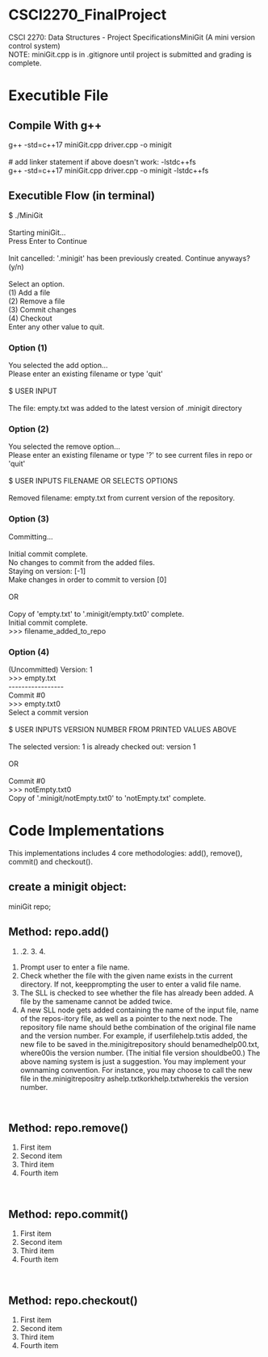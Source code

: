 # CSCI2270_FinalProject
CSCI 2270: Data Structures - Project SpecificationsMiniGit (A mini version control system) <br/>
NOTE: miniGit.cpp is in .gitignore until project is submitted and grading is complete. 

# Executible File
## Compile With g++
  g++ -std=c++17 miniGit.cpp driver.cpp -o minigit                                    <br/>
                                                                                      <br/>
  \# add linker statement if above doesn't work: -lstdc++fs                           <br/>
  g++ -std=c++17 miniGit.cpp driver.cpp -o minigit -lstdc++fs                         <br/>
## Executible Flow (in terminal)
$  ./MiniGit                                                                          <br/>
                                                                                      <br/>
Starting miniGit...                                                                   <br/>
Press Enter to Continue                                                               <br/>
                                                                                      <br/>
Init cancelled: '.minigit' has been previously created. Continue anyways? (y/n)       <br/>
                                                                                      <br/>
Select an option.                                                                     <br/>
(1)   Add a file                                                                      <br/>
(2)   Remove a file                                                                   <br/>
(3)   Commit changes                                                                  <br/>
(4)   Checkout                                                                        <br/>
Enter any other value to quit.                                                        <br/>
  
### Option (1)
You selected the add option...                                                        <br/>
Please enter an existing filename or type 'quit'                                      <br/>
                                                                                      <br/>
$ USER INPUT                                                                          <br/>
                                                                                      <br/>
The file: empty.txt was added to the latest version of .minigit directory             <br/>


### Option (2)
You selected the remove option...                                                     <br/> 
Please enter an existing filename or type '?' to see current files in repo or 'quit'  <br/>
                                                                                      <br/>
$ USER INPUTS FILENAME OR SELECTS OPTIONS                                             <br/>
                                                                                      <br/>
Removed filename: empty.txt from current version of the repository.                   <br/>



### Option (3)
Committing...                                                                         <br/>
                                                                                      <br/>
Initial commit complete.                                                              <br/>
No changes to commit from the added files.                                            <br/>
Staying on version: [-1]                                                              <br/>
Make changes in order to commit to version [0]                                        <br/>
                                                                                      <br/>
OR                                                                                    <br/>
                                                                                      <br/>
Copy of 'empty.txt' to '.minigit/empty.txt0' complete.                                <br/>
Initial commit complete.                                                              <br/>
 \>>> filename_added_to_repo                                                           <br/>

### Option (4)
(Uncommitted) Version: 1                                                              <br/>
 \>>> empty.txt                                                                        <br/>
-----------------                                                                     <br/>
Commit #0                                                                             <br/>
 \>>> empty.txt0                                                                       <br/>
Select a commit version                                                               <br/>
                                                                                      <br/>
$ USER INPUTS VERSION NUMBER FROM PRINTED VALUES ABOVE                                <br/>
                                                                                      <br/>
The selected version: 1 is already checked out: version 1                             <br/>
                                                                                      <br/>
OR                                                                                    <br/>
                                                                                      <br/>
Commit #0                                                                             <br/>
 \>>> notEmpty.txt0                                                                    <br/> 
Copy of '.minigit/notEmpty.txt0' to 'notEmpty.txt' complete.                          <br/>

# Code Implementations
This implementations includes 4 core methodologies: add(), remove(), commit() and checkout(). 

## create a minigit object:
miniGit repo;

## Method: repo.add()
1.  .2.  3.  4.  

<ol>
  <li> 
    Prompt user to enter a file name. 
  </li>
  <li>
    Check whether the file with the given name exists in the current directory.  If not, keepprompting the user to enter a valid file name.
  </li>
  <li>
    The SLL is checked to see whether the file has already been added.  A file by the samename cannot be added twice.
  </li>
  <li>
    A new SLL node gets added containing the name of the input file, name of the repos-itory file, as well as a pointer to the next node.  The repository file name should bethe combination of the original file name and the version number.  For example, if userfilehelp.txtis added, the new file to be saved in the.minigitrepository should benamedhelp00.txt, where00is the version number.  (The initial file version shouldbe00.)  The above naming system is just a suggestion.  You may implement your ownnaming convention.  For instance, you may choose to call the new file in the.minigitrepositry ashelp.txtkorkhelp.txtwherekis the version number.
  </li>
</ol> 

<br/>

## Method: repo.remove()

<ol>
<li>First item</li>
<li>Second item</li>
<li>Third item</li>
<li>Fourth item</li>
</ol> 

<br/>

## Method: repo.commit()

<ol>
<li>First item</li>
<li>Second item</li>
<li>Third item</li>
<li>Fourth item</li>
</ol> 

<br/>

## Method: repo.checkout()

<ol>
<li>First item</li>
<li>Second item</li>
<li>Third item</li>
<li>Fourth item</li>
</ol> 

<br/>
